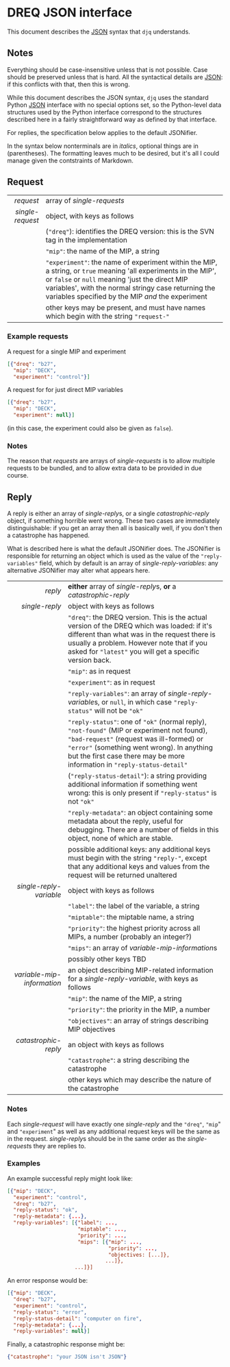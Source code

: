 <!-- (C) British Crown Copyright 2016, 2017, Met Office.
     See LICENSE.md in the top directory for license details. -->

# DREQ JSON interface
This document describes the [JSON](http://json.org/) syntax that `djq` understands.

## Notes
Everything should be case-insensitive unless that is not possible.  Case should be preserved unless that is hard.  All the syntactical details are [JSON](http://json.org/): if this conflicts with that, then this is wrong.

While this document describes the JSON syntax, `djq` uses the standard Python [JSON](https://docs.python.org/2/library/json.html) interface with no special options set, so the Python-level data structures used by the Python interface correspond to the structures described here in a fairly straightforward way as defined by that interface.

For replies, the specification below applies to the default JSONifier.

In the syntax below nonterminals are in *italics*, optional things are in (parentheses).  The formatting leaves much to be desired, but it's all I could manage given the contstraints of Markdown.

## Request
|||
|---:|:---|
| *request*|array of *single-requests* |
| *single-request*|object, with keys as follows |
||(`"dreq"`): identifies the DREQ version: this is the SVN tag in the implementation |
||`"mip"`: the name of the MIP, a string |
||`"experiment"`: the name of experiment within the MIP, a string, or `true` meaning 'all experiments in the MIP', or `false` or `null` meaning 'just the direct MIP variables', with the normal stringy case returning the variables specified by the MIP *and* the experiment |
||other keys may be present, and must have names which begin with the string `"request-"` |

### Example requests
A request for a single MIP and experiment

```JSON
[{"dreq": "b27",
  "mip": "DECK",
  "experiment": "control"}]
```

A request for for just direct MIP variables

```JSON
[{"dreq": "b27",
  "mip": "DECK",
  "experiment": null}]
```

(in this case, the experiment could also be given as `false`).

### Notes
The reason that *requests* are arrays of *single-requests* is to allow multiple requests to be bundled, and to allow extra data to be provided in due course.

## Reply
A reply is either an array of *single-reply*s, or a single *catastrophic-reply* object, if something horrible went wrong.  These two cases are immediately distinguishable: if you get an array then all is basically well, if you don't then a catastrophe has happened.

What is described here is what the default JSONifier does.  The JSONifier is responsible for returning an object which is used as the value of the `"reply-variables"` field, which by default is an array of *single-reply-variables*: any alternative JSONifier may alter what appears here.

|||
|---:|:---|
| *reply*|**either** array of *single-reply*s, **or** a *catastrophic-reply* |
| *single-reply*|object with keys as follows |
||`"dreq"`: the DREQ version.  This is the actual version of the DREQ which was loaded: if it's different than what was in the request there is usually a problem.  However note that if you asked for `"latest"` you will get a specific version back. |
||`"mip"`: as in request |
||`"experiment"`: as in request |
||`"reply-variables"`: an array of *single-reply-variable*s, or `null`, in which case `"reply-status"` will not be `"ok"` |
||`"reply-status"`: one of `"ok"` (normal reply), `"not-found"` (MIP or experiment not found), `"bad-request"` (request was ill-formed) or `"error"` (something went wrong).  In anything but the first case there may be more information in `"reply-status-detail"` |
||(`"reply-status-detail"`): a string providing additional information if something went wrong: this is only present if `"reply-status"` is not `"ok"` |
||`"reply-metadata"`: an object containing some metadata about the reply, useful for debugging.  There are a number of fields in this object, none of which are stable. |
||possible additional keys: any additional keys must begin with the string `"reply-"`, except that any additional keys and values from the request will be returned unaltered |
| *single-reply-variable*|object with keys as follows |
||`"label"`: the label of the variable, a string |
||`"miptable"`: the miptable name, a string |
||`"priority"`: the highest priority across all MIPs, a number (probably an integer?) |
||`"mips"`: an array of *variable-mip-information*s |
||possibly other keys TBD |
| *variable-mip-information*|an object describing MIP-related information for a *single-reply-variable*, with keys as follows |
||`"mip"`: the name of the MIP, a string |
||`"priority"`: the priority in the MIP, a number |
||`"objectives"`: an array of strings describing MIP objectives |
| *catastrophic-reply*|an object with keys as follows |
||`"catastrophe"`: a string describing the catastrophe |
||other keys which may describe the nature of the catastrophe |

### Notes
Each *single-request* will have exactly one *single-reply* and the `"dreq"`, `"mip`" and `"experiment`" as well as any additional request keys will be the same as in the request.  *single-reply*s should be in the same order as the *single-request*s they are replies to.

### Examples
An example successful reply might look like:

```JSON
[{"mip": "DECK",
  "experiment": "control",
  "dreq": "b27",
  "reply-status": "ok",
  "reply-metadata": {...},
  "reply-variables": [{"label": ...,
                       "miptable": ...,
                       "priority": ...,
                       "mips": [{"mip": ...,
                                 "priority": ...,
                                 "objectives: [...]},
                                ...]},
                      ...]}]
```

An error response would be:

```JSON
[{"mip": "DECK",
  "dreq": "b27",
  "experiment": "control",
  "reply-status": "error",
  "reply-status-detail": "computer on fire",
  "reply-metadata": {...},
  "reply-variables": null}]
```

Finally, a catastrophic response might be:

```JSON
{"catastrophe": "your JSON isn't JSON"}
```
